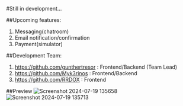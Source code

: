 #Still in development...

##Upcoming features:
1. Messaging(chatroom)
2. Email notification/confirmation
3. Payment(simulator)

##Development Team:
1. https://github.com/gunthertresor : Frontend/Backend (Team Lead)
2. https://github.com/Myk3rinos : Frontend/Backend
3. https://github.com/RRDOX : Frontend

##Preview 
![Screenshot 2024-07-19 135658](https://github.com/user-attachments/assets/7b0cd7f9-0c78-4b2e-a080-e9d06b1332d5)
![Screenshot 2024-07-19 135713](https://github.com/user-attachments/assets/2141e7af-53fa-4575-b9e2-abfd1865148d)
